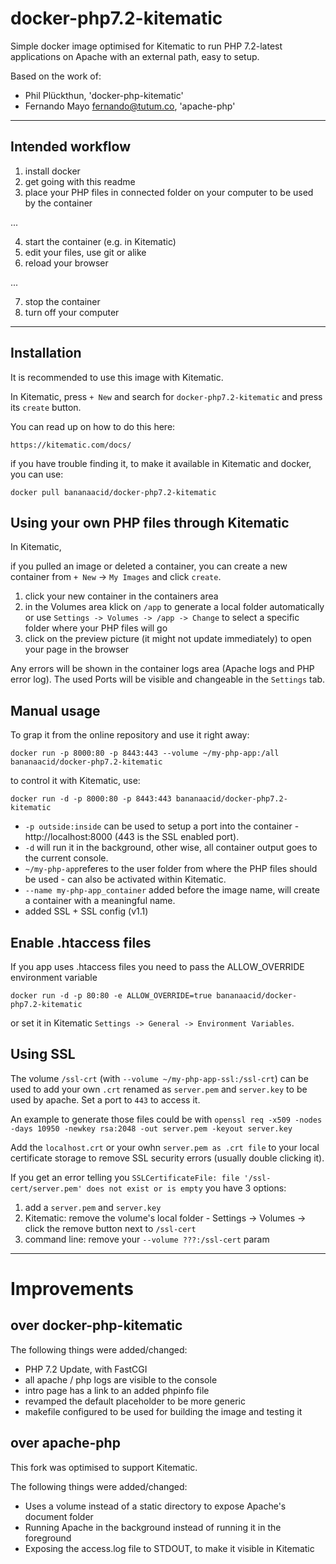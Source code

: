 # docker-php7.2-kitematic

Simple docker image optimised for Kitematic to run PHP 7.2-latest applications on Apache with an external path, easy to setup.

Based on the work of:

* Phil Plückthun, 'docker-php-kitematic'
* Fernando Mayo <fernando@tutum.co>, 'apache-php'

------------------------------------
## Intended workflow

1. install docker
2. get going with this readme
3. place your PHP files in connected folder on your computer to be used by the container

...

4. start the container (e.g. in Kitematic)
5. edit your files, use git or alike
6. reload your browser

...

7. stop the container
8. turn off your computer

------------------------------------
## Installation

It is recommended to use this image with Kitematic.

In Kitematic, press `+ New` and search for `docker-php7.2-kitematic` and press its `create` button.

You can read up on how to do this here:

    https://kitematic.com/docs/

if you have trouble finding it, to make it available in Kitematic and docker, you can use:

	docker pull bananaacid/docker-php7.2-kitematic


Using your own PHP files through Kitematic
------------------------------------

In Kitematic, 

if you pulled an image or deleted a container, you can create a new container from `+ New` -> `My Images` and click `create`.

1. click your new container in the containers area
2. in the Volumes area klick on `/app` to generate a local folder automatically or use `Settings -> Volumes -> /app -> Change` to select a specific folder where your PHP files will go
3. click on the preview picture (it might not update immediately) to open your page in the browser

Any errors will be shown in the container logs area (Apache logs and PHP error log). The used Ports will be visible and changeable in the `Settings` tab.


Manual usage
------------------------------------

To grap it from the online repository and use it right away:

	docker run -p 8000:80 -p 8443:443 --volume ~/my-php-app:/all  bananaacid/docker-php7.2-kitematic

to control it with Kitematic, use:

	docker run -d -p 8000:80 -p 8443:443 bananaacid/docker-php7.2-kitematic

* `-p outside:inside` can be used to setup a port into the container - http://localhost:8000 (443 is the SSL enabled port).
* `-d` will run it in the background, other wise, all container output goes to the current console. 
* `~/my-php-app`referes to the user folder from where the PHP files should be used - can also be activated within Kitematic. 
* `--name my-php-app_container` added before the image name, will create a container with a meaningful name.
* added SSL + SSL config (v1.1)


Enable .htaccess files
------------------------------------

If you app uses .htaccess files you need to pass the ALLOW_OVERRIDE environment variable

    docker run -d -p 80:80 -e ALLOW_OVERRIDE=true bananaacid/docker-php7.2-kitematic

or set it in Kitematic `Settings -> General -> Environment Variables`.


Using SSL
------------------------------------

The volume `/ssl-crt` (with `--volume ~/my-php-app-ssl:/ssl-crt`) can be used to add your own `.crt` renamed as `server.pem` and `server.key` to be used by apache. Set a port to `443` to access it.

An example to generate those files could be with `openssl req -x509 -nodes -days 10950 -newkey rsa:2048 -out server.pem -keyout server.key`

Add the `localhost.crt` or your owhn `server.pem as .crt file` to your local certificate storage to remove SSL security errors (usually double clicking it). 

If you get an error telling you `SSLCertificateFile: file '/ssl-cert/server.pem' does not exist or is empty` you have 3 options:
1. add a `server.pem` and `server.key`
2. Kitematic: remove the volume's local folder - Settings -> Volumes -> click the remove button next to `/ssl-cert`
3. command line: remove your `--volume ???:/ssl-cert` param


----------------------------------
# Improvements

over docker-php-kitematic
----------------------------------

The following things were added/changed:

* PHP 7.2 Update, with FastCGI
* all apache / php logs are visible to the console
* intro page has a link to an added phpinfo file
* revamped the default placeholder to be more generic
* makefile configured to be used for building the image and testing it



over apache-php
----------------------------------

This fork was optimised to support Kitematic.

The following things were added/changed:

* Uses a volume instead of a static directory to expose Apache's document folder
* Running Apache in the background instead of running it in the foreground
* Exposing the access.log file to STDOUT, to make it visible in Kitematic
